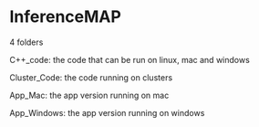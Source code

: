 # InferenceMAP

4 folders

C++_code: the code that can be run on linux, mac and windows

Cluster_Code: the code running on clusters

App_Mac: the app version running on mac

App_Windows: the app version running on windows



